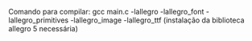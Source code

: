 Comando para compilar: gcc main.c -lallegro -lallegro_font -lallegro_primitives -lallegro_image -lallegro_ttf (instalação da biblioteca allegro 5 necessária)
